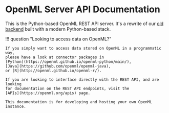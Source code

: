 # OpenML Server API Documentation

This is the Python-based OpenML REST API server.
It's a rewrite of our [old backend](http://github.com/openml/openml) built with a
modern Python-based stack.


!!! question "Looking to access data on OpenML?"

    If you simply want to access data stored on OpenML in a programmatic way,
    please have a look at connector packages in
    [Python](https://openml.github.io/openml-python/main/),
    [Java](https://github.com/openml/openml-java),
    or [R](http://openml.github.io/openml-r/).

    If you are looking to interface directly with the REST API, and are looking
    for documentation on the REST API endpoints, visit the
    [APIs](https://openml.org/apis) page.

    This documentation is for developing and hosting your own OpenML instance.
